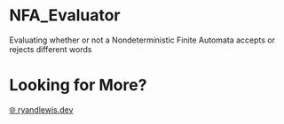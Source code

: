 # NFA_Evaluator

Evaluating whether or not a Nondeterministic Finite Automata accepts or rejects different words

# Looking for More?

[🌐 ryandlewis.dev](https://ryandlewis.dev)
